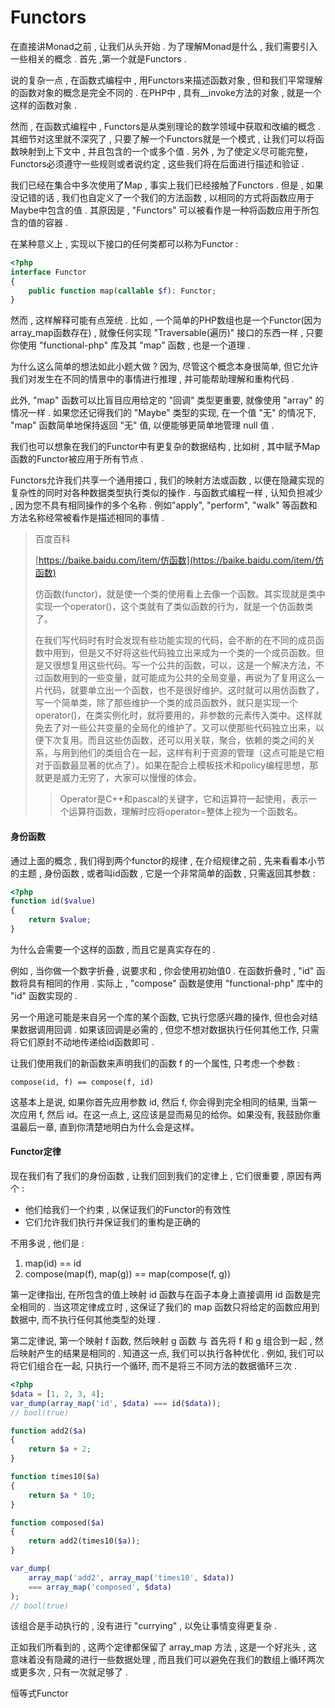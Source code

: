 # Functors

在直接讲Monad之前 , 让我们从头开始 . 为了理解Monad是什么 , 我们需要引入一些相关的概念 . 首先 ,第一个就是Functors .

说的复杂一点 , 在函数式编程中 , 用Functors来描述函数对象 , 但和我们平常理解的函数对象的概念是完全不同的 . 在PHP中 , 具有\_\_invoke方法的对象 , 就是一个这样的函数对象 .

然而 , 在函数式编程中 , Functors是从类别理论的数学领域中获取和改编的概念 . 其细节对这里就不深究了 , 只要了解一个Functors就是一个模式 , 让我们可以将函数映射到上下文中 , 并且包含的一个或多个值 . 另外 , 为了使定义尽可能完整，Functors必须遵守一些规则或者说约定 , 这些我们将在后面进行描述和验证 .

我们已经在集合中多次使用了Map , 事实上我们已经接触了Functors . 但是 , 如果没记错的话 , 我们也自定义了一个我们的方法函数 , 以相同的方式将函数应用于Maybe中包含的值 . 其原因是 , "Functors" 可以被看作是一种将函数应用于所包含的值的容器 .

在某种意义上 , 实现以下接口的任何类都可以称为Functor :

```php
<?php
interface Functor
{
    public function map(callable $f): Functor;
}
```

然而 , 这样解释可能有点笼统 . 比如 ,  一个简单的PHP数组也是一个Functor\(因为array\_map函数存在\) , 就像任何实现 "Traversable\(遍历\)" 接口的东西一样 , 只要你使用 "functional-php" 库及其 "map" 函数 , 也是一个道理 .

为什么这么简单的想法如此小题大做 ? 因为, 尽管这个概念本身很简单, 但它允许我们对发生在不同的情景中的事情进行推理 , 并可能帮助理解和重构代码 .

此外, "map" 函数可以比盲目应用给定的 "回调" 类型更重要, 就像使用 "array" 的情况一样 . 如果您还记得我们的 "Maybe" 类型的实现, 在一个值 "无" 的情况下, "map" 函数简单地保持返回 "无" 值, 以便能够更简单地管理 null 值 .

我们也可以想象在我们的Functor中有更复杂的数据结构 , 比如树 , 其中赋予Map函数的Functor被应用于所有节点 .

Functors允许我们共享一个通用接口 , 我们的映射方法或函数 , 以便在隐藏实现的复杂性的同时对各种数据类型执行类似的操作 . 与函数式编程一样 , 认知负担减少 , 因为您不具有相同操作的多个名称 . 例如"apply", "perform", "walk" 等函数和方法名称经常被看作是描述相同的事情 .

> 百度百科
>
> [https://baike.baidu.com/item/仿函数](https://baike.baidu.com/item/仿函数)
>
> 仿函数\(functor\)，就是使一个类的使用看上去像一个函数。其实现就是类中实现一个operator\(\)，这个类就有了类似函数的行为，就是一个仿函数类了。
>
> 在我们写代码时有时会发现有些功能实现的代码，会不断的在不同的成员函数中用到，但是又不好将这些代码独立出来成为一个类的一个成员函数。但是又很想复用这些代码。写一个公共的函数，可以，这是一个解决方法，不过函数用到的一些变量，就可能成为公共的全局变量，再说为了复用这么一片代码，就要单立出一个函数，也不是很好维护。这时就可以用仿函数了，写一个简单类，除了那些维护一个类的成员函数外，就只是实现一个operator\(\)，在类实例化时，就将要用的，非参数的元素传入类中。这样就免去了对一些公共变量的全局化的维护了。又可以使那些代码独立出来，以便下次复用。而且这些仿函数，还可以用关联，聚合，依赖的类之间的关系，与用到他们的类组合在一起，这样有利于资源的管理（这点可能是它相对于函数最显著的优点了）。如果在配合上模板技术和policy编程思想，那就更是威力无穷了，大家可以慢慢的体会。
>
> > Operator是C++和pascal的关键字，它和运算符一起使用，表示一个运算符函数，理解时应将operator=整体上视为一个函数名。

#### 身份函数

通过上面的概念 , 我们得到两个functor的规律 , 在介绍规律之前 , 先来看看本小节的主题 , 身份函数 , 或者叫id函数 , 它是一个非常简单的函数 , 只需返回其参数 :

```php
<?php
function id($value)
{
    return $value;
}
```

为什么会需要一个这样的函数 , 而且它是真实存在的 .

例如 , 当你做一个数字折叠 , 说要求和 , 你会使用初始值0 . 在函数折叠时 , "id" 函数将具有相同的作用 . 实际上 , "compose" 函数是使用 "functional-php" 库中的 "id" 函数实现的 .

另一个用途可能是来自另一个库的某个函数, 它执行您感兴趣的操作, 但也会对结果数据调用回调 . 如果该回调是必需的 , 但您不想对数据执行任何其他工作, 只需将它们原封不动地传递给id函数即可 .

让我们使用我们的新函数来声明我们的函数 f 的一个属性, 只考虑一个参数 :

```
compose(id, f) == compose(f, id)
```

这基本上是说, 如果你首先应用参数 id, 然后 f, 你会得到完全相同的结果, 当第一次应用 f, 然后 id。在这一点上, 这应该是显而易见的给你。如果没有, 我鼓励你重温最后一章, 直到你清楚地明白为什么会是这样。

#### Functor定律

现在我们有了我们的身份函数 , 让我们回到我们的定律上 , 它们很重要 , 原因有两个 :

* 他们给我们一个约束 , 以保证我们的Functor的有效性
* 它们允许我们执行并保证我们的重构是正确的

不用多说 , 他们是 :

1. map\(id\) == id
2. compose\(map\(f\), map\(g\)\) == map\(compose\(f, g\)\)

第一定律指出, 在所包含的值上映射 id 函数与在函子本身上直接调用 id 函数是完全相同的 . 当这项定律成立时 , 这保证了我们的 map 函数只将给定的函数应用到数据中, 而不执行任何其他类型的处理 .

第二定律说, 第一个映射 f 函数, 然后映射 g 函数 与 首先将 f 和 g 组合到一起 , 然后映射产生的结果是相同的 . 知道这一点, 我们可以执行各种优化 . 例如, 我们可以将它们组合在一起, 只执行一个循环, 而不是将三不同方法的数据循环三次 .

```php
<?php
$data = [1, 2, 3, 4];
var_dump(array_map('id', $data) === id($data));
// bool(true)

function add2($a)
{
    return $a + 2;
}

function times10($a)
{
    return $a * 10;
}

function composed($a)
{
    return add2(times10($a));
}

var_dump(
    array_map('add2', array_map('times10', $data))
    === array_map('composed', $data)
);
// bool(true)
```

该组合是手动执行的 , 没有进行 "currying" , 以免让事情变得更复杂 . 

正如我们所看到的 , 这两个定律都保留了 array\_map 方法 , 这是一个好兆头 , 这意味着没有隐藏的进行一些数据处理 , 而且我们可以避免在我们的数组上循环两次或更多次 , 只有一次就足够了 . 

恒等式Functor

